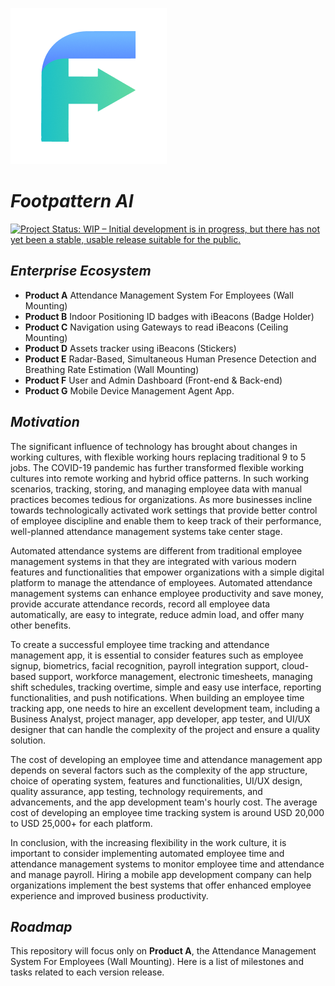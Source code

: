 
![Logo](./press-kit/logo.png)
# _Footpattern AI_

[![Project Status: WIP – Initial development is in progress, but there has not yet been a stable, usable release suitable for the public.](https://www.repostatus.org/badges/latest/wip.svg)](https://www.repostatus.org/#wip)

## _Enterprise Ecosystem_

* **Product A** Attendance Management System For Employees (Wall Mounting)
* **Product B** Indoor Positioning ID badges with iBeacons (Badge Holder)
* **Product C** Navigation using Gateways to read iBeacons (Ceiling Mounting)
* **Product D** Assets tracker using iBeacons (Stickers)
* **Product E** Radar-Based, Simultaneous Human Presence Detection and Breathing Rate Estimation (Wall Mounting)
* **Product F** User and Admin Dashboard (Front-end & Back-end)
* **Product G** Mobile Device Management Agent App.

## _Motivation_

The significant influence of technology has brought about changes in working cultures, with flexible working hours replacing traditional 9 to 5 jobs. The COVID-19 pandemic has further transformed flexible working cultures into remote working and hybrid office patterns. In such working scenarios, tracking, storing, and managing employee data with manual practices becomes tedious for organizations. As more businesses incline towards technologically activated work settings that provide better control of employee discipline and enable them to keep track of their performance, well-planned attendance management systems take center stage.

Automated attendance systems are different from traditional employee management systems in that they are integrated with various modern features and functionalities that empower organizations with a simple digital platform to manage the attendance of employees. Automated attendance management systems can enhance employee productivity and save money, provide accurate attendance records, record all employee data automatically, are easy to integrate, reduce admin load, and offer many other benefits.

To create a successful employee time tracking and attendance management app, it is essential to consider features such as employee signup, biometrics, facial recognition, payroll integration support, cloud-based support, workforce management, electronic timesheets, managing shift schedules, tracking overtime, simple and easy use interface, reporting functionalities, and push notifications. When building an employee time tracking app, one needs to hire an excellent development team, including a Business Analyst, project manager, app developer, app tester, and UI/UX designer that can handle the complexity of the project and ensure a quality solution.

The cost of developing an employee time and attendance management app depends on several factors such as the complexity of the app structure, choice of operating system, features and functionalities, UI/UX design, quality assurance, app testing, technology requirements, and advancements, and the app development team's hourly cost. The average cost of developing an employee time tracking system is around USD 20,000 to USD 25,000+ for each platform.

In conclusion, with the increasing flexibility in the work culture, it is important to consider implementing automated employee time and attendance management systems to monitor employee time and attendance and manage payroll. Hiring a mobile app development company can help organizations implement the best systems that offer enhanced employee experience and improved business productivity.

## _Roadmap_

This repository will focus only on **Product A**, the Attendance Management System For Employees (Wall Mounting).
Here is a list of milestones and tasks related to each version release.




<!-- 
### Attendance Management System For Employees

#### Human body induction awakening of advertising screen
People automatically turn it on, no one automatically sleeps and saves electricity, and information delivery is more accurate and efficient.
### _Need_
1. Monitoring of people in confined and risky environments.
2. Size of industrial facilities with a single control centre.

### _Solution_
* Implementation of Footpattern AI,  checking of own security equipment and performing work in defined or hazardous areas.
* Human assets monitoring panel to ensure safety.
* Solution with communication and man down devices.
-->